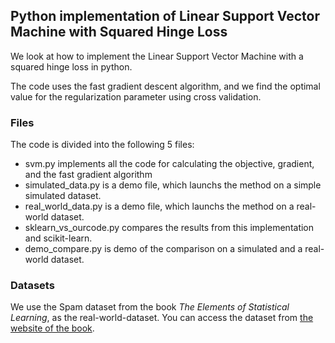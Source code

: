 ## Python implementation of Linear Support Vector Machine with Squared Hinge Loss

We look at how to implement the Linear Support Vector Machine with a squared hinge loss in python.

The code uses the fast gradient descent algorithm, and we find the optimal value for the regularization parameter using cross validation.

### Files

The code is divided into the following 5 files:

 - svm.py implements all the code for calculating the objective, gradient, and the fast gradient algorithm
 - simulated_data.py is a demo file, which launchs the method on a simple simulated dataset.
 - real_world_data.py is a demo file, which launchs the method on a real-world dataset.
 - sklearn_vs_ourcode.py compares the results from this implementation and scikit-learn.
 - demo_compare.py is demo of the comparison on a simulated and a real-world dataset.



### Datasets

We use the Spam dataset from the book *The Elements of Statistical Learning*, as the real-world-dataset. You can access the dataset from [the website of the book](https://statweb.stanford.edu/~tibs/ElemStatLearn/datasets).



